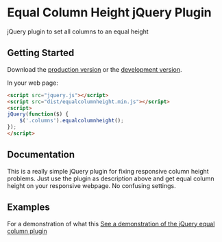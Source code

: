 # Equal Column Height jQuery Plugin

jQuery plugin to set all columns to an equal height

## Getting Started
Download the [production version][min] or the [development version][max].

[min]: https://raw.github.com/mortennajbjerg/jquery.equalcolumnheight/master/dist/equalcolumnheight.min.js
[max]: https://raw.github.com/mortennajbjerg/jquery.equalcolumnheight/master/dist/equalcolumnheight.js

In your web page:

```html
<script src="jquery.js"></script>
<script src="dist/equalcolumnheight.min.js"></script>
<script>
jQuery(function($) {
    $('.columns').equalcolumnheight();
});
</script>
```

## Documentation
This is a really simple jQuery plugin for fixing responsive column height problems. Just use the plugin as description above and get equal column height on your responsive webpage.
No confusing settings.

## Examples
For a demonstration of what this
[See a demonstration of the jQuery equal column plugin](https://rawgithub.com/mortennajbjerg/jquery.equalcolumnheight/master/demo/index.html)

